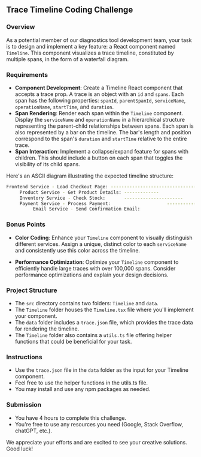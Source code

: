 ## Trace Timeline Coding Challenge

### Overview
As a potential member of our diagnostics tool development team, your task is to design and implement a key feature: a React component named `Timeline`. This component visualizes a trace timeline, constituted by multiple spans, in the form of a waterfall diagram.

### Requirements
- **Component Development**: Create a Timeline React component that accepts a trace prop. A trace is an object with an `id` and `spans`. Each span has the following properties: `spanId`, `parentSpanId`, `serviceName`, `operationName`, `startTime`, and `duration`.
- **Span Rendering**: Render each span within the `Timeline` component. Display the `serviceName` and `operationName` in a hierarchical structure representing the parent-child relationships between spans. Each span is also represented by a bar on the timeline. The bar's length and position correspond to the span's `duration` and `startTime` relative to the entire trace.
- **Span Interaction**: Implement a collapse/expand feature for spans with children. This should include a button on each span that toggles the visibility of its child spans.

Here's an ASCII diagram illustrating the expected timeline structure:
```bash
Frontend Service - Load Checkout Page: --------------------------------------------------------------------------------
     Product Service - Get Product Details: -------------
     Inventory Service - Check Stock:       ----------------------
     Payment Service - Process Payment:                     -----------------------------------------
          Email Service - Send Confirmation Email:                                     -----------------
```

### Bonus Points
- **Color Coding**: Enhance your `Timeline` component to visually distinguish different services. Assign a unique, distinct color to each `serviceName` and consistently use this color across the timeline.

- **Performance Optimization**: Optimize your `Timeline` component to efficiently handle large traces with over 100,000 spans. Consider performance optimizations and explain your design decisions.

### Project Structure
- The `src` directory contains two folders: `Timeline` and `data`.
- The `Timeline` folder houses the `Timeline.tsx` file where you'll implement your component.
- The `data` folder includes a `trace.json` file, which provides the trace data for rendering the timeline.
- The `Timeline` folder also contains a `utils.ts` file offering helper functions that could be beneficial for your task.

### Instructions
- Use the `trace.json` file in the `data` folder as the input for your Timeline component.
- Feel free to use the helper functions in the utils.ts file.
- You may install and use any npm packages as needed.

### Submission
- You have 4 hours to complete this challenge.
- You're free to use any resources you need (Google, Stack Overflow, chatGPT, etc.).


We appreciate your efforts and are excited to see your creative solutions. Good luck!





